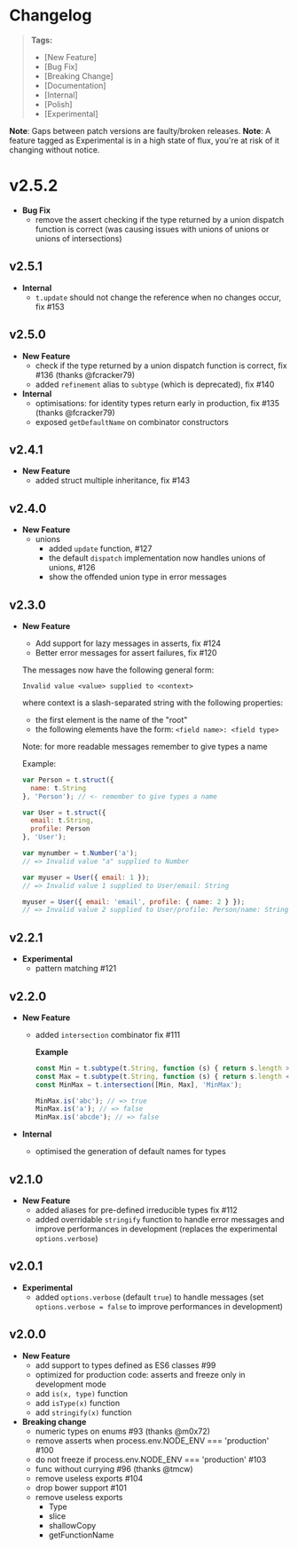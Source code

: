 # Changelog

> **Tags:**
> - [New Feature]
> - [Bug Fix]
> - [Breaking Change]
> - [Documentation]
> - [Internal]
> - [Polish]
> - [Experimental]

**Note**: Gaps between patch versions are faulty/broken releases.
**Note**: A feature tagged as Experimental is in a high state of flux, you're at risk of it changing without notice.

# v2.5.2

- **Bug Fix**
  - remove the assert checking if the type returned by a union dispatch function is correct (was causing issues with unions of unions or unions of intersections)

## v2.5.1

- **Internal**
  - `t.update` should not change the reference when no changes occur, fix #153

## v2.5.0

- **New Feature**
  - check if the type returned by a union dispatch function is correct, fix #136 (thanks @fcracker79)
  - added `refinement` alias to `subtype` (which is deprecated), fix #140
- **Internal**
  - optimisations: for identity types return early in production, fix #135 (thanks @fcracker79)
  - exposed `getDefaultName` on combinator constructors

## v2.4.1

- **New Feature**
  - added struct multiple inheritance, fix #143

## v2.4.0

- **New Feature**
  - unions
    - added `update` function, #127
    - the default `dispatch` implementation now handles unions of unions, #126
    - show the offended union type in error messages

## v2.3.0

- **New Feature**
  - Add support for lazy messages in asserts, fix #124
  - Better error messages for assert failures, fix #120

  The messages now have the following general form:

  ```
  Invalid value <value> supplied to <context>
  ```

  where context is a slash-separated string with the following properties:

  - the first element is the name of the "root"
  - the following elements have the form: `<field name>: <field type>`

  Note: for more readable messages remember to give types a name

  Example:

  ```js
  var Person = t.struct({
    name: t.String
  }, 'Person'); // <- remember to give types a name

  var User = t.struct({
    email: t.String,
    profile: Person
  }, 'User');

  var mynumber = t.Number('a');
  // => Invalid value "a" supplied to Number

  var myuser = User({ email: 1 });
  // => Invalid value 1 supplied to User/email: String

  myuser = User({ email: 'email', profile: { name: 2 } });
  // => Invalid value 2 supplied to User/profile: Person/name: String
  ```


## v2.2.1

- **Experimental**
  - pattern matching #121

## v2.2.0

- **New Feature**
  - added `intersection` combinator fix #111

    **Example**

    ```js
    const Min = t.subtype(t.String, function (s) { return s.length > 2; }, 'Min');
    const Max = t.subtype(t.String, function (s) { return s.length < 5; }, 'Max');
    const MinMax = t.intersection([Min, Max], 'MinMax');

    MinMax.is('abc'); // => true
    MinMax.is('a'); // => false
    MinMax.is('abcde'); // => false
    ```

- **Internal**
  - optimised the generation of default names for types

## v2.1.0

- **New Feature**
  - added aliases for pre-defined irreducible types fix #112
  - added overridable `stringify` function to handle error messages and improve performances in development (replaces the experimental `options.verbose`)

## v2.0.1

- **Experimental**
  - added `options.verbose` (default `true`) to handle messages (set `options.verbose = false` to improve performances in development)

## v2.0.0

- **New Feature**
  - add support to types defined as ES6 classes #99
  - optimized for production code: asserts and freeze only in development mode
  - add `is(x, type)` function
  - add `isType(x)` function
  - add `stringify(x)` function
- **Breaking change**
  - numeric types on enums #93  (thanks @m0x72)
  - remove asserts when process.env.NODE_ENV === 'production' #100
  - do not freeze if process.env.NODE_ENV === 'production' #103
  - func without currying #96 (thanks @tmcw)
  - remove useless exports #104
  - drop bower support #101
  - remove useless exports
    * Type
    * slice
    * shallowCopy
    * getFunctionName
